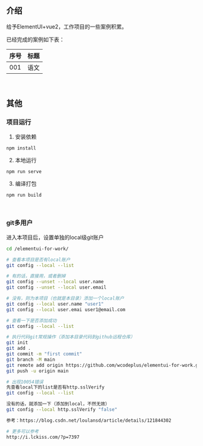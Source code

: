 ## 介绍

给予ElementUI+vue2，工作项目的一些案例积累。

已经完成的案例如下表：

|序号|标题|
|---|---|
|001|语文|


<br/>


## 其他

### 项目运行

1. 安装依赖

```
npm install
```

2. 本地运行

```
npm run serve
```

3. 编译打包

```
npm run build
```

<br/>

### git多用户

进入本项目后，设置单独的local级git账户

```bash
cd /elementui-for-work/

# 查看本项目是否有local账户
git config --local --list

# 有的话，直接用，或者删掉
git config --unset --local user.name
git config --unset --local user.email

# 没有，则为本项目（也就是本目录）添加一个local账户
git config --local user.name "user1"
git config --local user.emai user1@email.com

# 查看一下是否添加成功
git config --local --list

# 执行代码git常规操作（添加本目录代码到github远程仓库）
git init
git add .
git commit -m "first commit"
git branch -M main
git remote add origin https://github.com/wcodeplus/elementui-for-work.git
git push -u origin main

# 出现10054错误
先查看local下的list是否有http.sslVerify
git config --local --list

没有的话，就添加一下（添加到local，不然无效）
git config --local http.sslVerify "false"

参考：https://blog.csdn.net/loulansd/article/details/121844302

# 更多可以参考
http://i.lckiss.com/?p=7397
```
